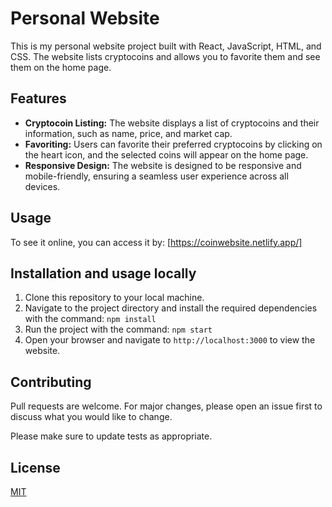 # Personal Website

This is my personal website project built with React, JavaScript, HTML, and CSS. The website lists cryptocoins and allows you to favorite them and see them on the home page.

## Features

- **Cryptocoin Listing:** The website displays a list of cryptocoins and their information, such as name, price, and market cap.
- **Favoriting:** Users can favorite their preferred cryptocoins by clicking on the heart icon, and the selected coins will appear on the home page.
- **Responsive Design:** The website is designed to be responsive and mobile-friendly, ensuring a seamless user experience across all devices.

## Usage
To see it online, you can access it by: [https://coinwebsite.netlify.app/]

## Installation and usage locally

1. Clone this repository to your local machine.
2. Navigate to the project directory and install the required dependencies with the command: `npm install`
3. Run the project with the command: `npm start`
4. Open your browser and navigate to `http://localhost:3000` to view the website.

## Contributing

Pull requests are welcome. For major changes, please open an issue first to discuss what you would like to change.

Please make sure to update tests as appropriate.

## License

[MIT](https://choosealicense.com/licenses/mit/)
